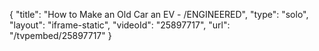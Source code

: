 {
    "title": "How to Make an Old Car an EV - \/ENGINEERED",
    "type": "solo",
    "layout": "iframe-static",
    "videoId": "25897717",
    "url": "\/tvpembed\/25897717"
}
